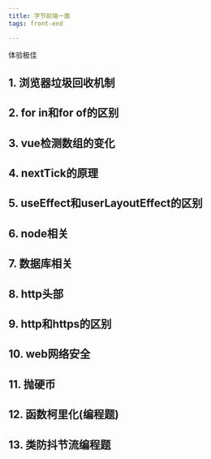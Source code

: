 ```yaml
---
title: 字节前端一面
tags: front-end

---
```


体验极佳

<!--more-->

## 1. 浏览器垃圾回收机制

## 2. for in和for of的区别

## 3. vue检测数组的变化

## 4. nextTick的原理

## 5. useEffect和userLayoutEffect的区别

## 6. node相关

## 7. 数据库相关

## 8. http头部

## 9. http和https的区别

## 10. web网络安全

## 11. 抛硬币

## 12. 函数柯里化(编程题)

## 13. 类防抖节流编程题
